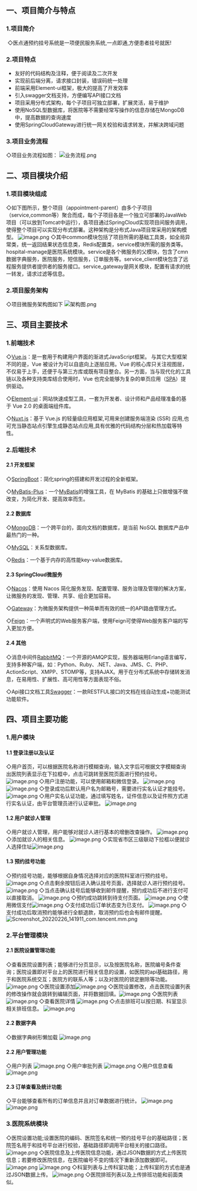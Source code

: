 ## 一、项目简介与特点
### 1.项目简介
​	◇医点通预约挂号系统是一项便民服务系统,一点即通,方便患者挂号就医!
### 2.项目特点

- 友好的代码结构及注释，便于阅读及二次开发
- 实现前后端分离，请求接口封装，错误码统一处理
- 前端采用Element-ui框架，极大的提高了开发效率
- 引入swagger文档支持，方便编写API接口文档
- 项目采用分布式架构，每个子项目可独立部署，扩展灵活，易于维护
- 使用NoSQL型数据库，将医院等不需要经常写操作的信息存储在MongoDB中，提高数据的查询速度
- 使用SpringCloudGateway进行统一网关校验和请求转发，并解决跨域问题
### 3.项目业务流程
◇项目业务流程如图：
![业务流程.png](https://cdn.nlark.com/yuque/0/2022/png/21429457/1646032002195-72f9eee8-5c59-459a-8a96-f42ce5d4e009.png#clientId=u69f49bdf-8458-4&crop=0&crop=0&crop=1&crop=1&from=paste&height=673&id=ufcc13ae2&margin=%5Bobject%20Object%5D&name=%E5%B0%9A%E5%8C%BB%E9%80%9A%E4%B8%9A%E5%8A%A1%E6%B5%81%E7%A8%8B.png&originHeight=841&originWidth=1189&originalType=binary&ratio=1&rotation=0&showTitle=false&size=90685&status=done&style=none&taskId=u7fed5bd6-3bb0-467a-8474-949215b3d46&title=&width=951.2)

## 二、项目模块介绍
### 1.项目模块组成
◇如下图所示，整个项目（appointment-parent）由多个子项目（service,common等）聚合而成，每个子项目各是一个独立可部署的JavaWeb项目（可以放到Tomcat中运行），各项目通过SpringCloud实现项目间服务调用，使得整个项目可以实现分布式部署。这种架构是分布式Java项目常采用的架构模型。
![image.png](https://cdn.nlark.com/yuque/0/2022/png/21429457/1645796126400-bcfa17df-bfea-49c0-a3e3-e8fd342ebdc8.png#clientId=u827ca338-226f-4&crop=0&crop=0&crop=1&crop=1&from=paste&height=638&id=u4a4484ed&margin=%5Bobject%20Object%5D&name=image.png&originHeight=797&originWidth=1173&originalType=binary&ratio=1&rotation=0&showTitle=false&size=49606&status=done&style=none&taskId=u03ec0510-54b7-489f-85ff-fee87e552f1&title=&width=938.4)
◇其中common模块包括了项目所需的基础工具类，如全局异常类，统一返回结果状态信息类，Redis配置类，service模块所需的服务类等。hospital-manage是医院系统模块。service是各个微服务的父模块，包含了cmn数据字典服务，医院服务，短信服务，订单服务等。service_client模块包含了远程服务提供者提供者的服务接口。service_gateway是网关模块，配置有请求的统一转发，请求过滤等信息。

### 2.项目服务架构
◇项目微服务架构图如下
![架构图.png](https://cdn.nlark.com/yuque/0/2022/png/21429457/1646033456298-faa05956-b620-48d1-9758-dba5e702dea8.png#clientId=u69f49bdf-8458-4&crop=0&crop=0&crop=1&crop=1&from=paste&height=1421&id=u7315d8f6&margin=%5Bobject%20Object%5D&name=%E5%B0%9A%E5%8C%BB%E9%80%9A%E6%9E%B6%E6%9E%84%E5%9B%BE.png&originHeight=1776&originWidth=2293&originalType=binary&ratio=1&rotation=0&showTitle=false&size=659511&status=done&style=none&taskId=u0cf3b1db-2764-4d02-89fd-182467fcd96&title=&width=1834.4)

## 三、项目主要技术
### 1.前端技术
◇[Vue.js](https://cn.vuejs.org/index.html)：是一套用于构建用户界面的渐进式JavaScript框架。 与其它大型框架不同的是，Vue 被设计为可以自底向上逐层应用。Vue 的核心库只关注视图层，不仅易于上手，还便于与第三方库或既有项目整合。另一方面，当与现代化的工具链以及各种支持类库结合使用时，Vue 也完全能够为复杂的单页应用（[SPA](https://baike.baidu.com/item/SPA/17536313)）提供驱动。

◇[Element-ui](https://element.eleme.cn/#/zh-CN)：网站快速成型工具，一套为开发者、设计师和产品经理准备的基于 Vue 2.0 的桌面端组件库。

◇[Nuxt.js](https://www.nuxtjs.cn/)：基于 Vue.js 的轻量级应用框架,可用来创建服务端渲染 (SSR) 应用,也可充当静态站点引擎生成静态站点应用,具有优雅的代码结构分层和热加载等特性。
### 2.后端技术
#### 2.1 开发框架
◇[SpringBoot](https://start.spring.io/)：简化spring的搭建和开发过程的全新框架。

◇[MyBatis-Plus](https://baomidou.com/)：一个[MyBatis](https://mybatis.org/mybatis-3/)的增强工具，在 MyBatis 的基础上只做增强不做改变，为简化开发、提高效率而生。
#### 2.2 数据库
◇[MongoDB](https://www.mongodb.com/)：一个跨平台的，面向文档的数据库，是当前 NoSQL 数据库产品中最热门的一种。

◇[MySQL](https://www.mysql.com/)：关系型数据库。

◇[Redis](https://redis.io/)：一个基于内存的高性能key-value数据库。
#### 2.3 SpringCloud微服务
◇[Nacos](https://nacos.io/zh-cn/docs/quick-start.html)：使用 Nacos 简化服务发现、配置管理、服务治理及管理的解决方案，让微服务的发现、管理、共享、组合更加容易。

◇[Gateway](https://spring.io/projects/spring-cloud-gateway)：为微服务架构提供一种简单而有效的统一的API路由管理方式。

◇[Feign](https://spring.io/projects/spring-cloud-openfeign)：一个声明式的Web服务客户端，使用Feign可使得Web服务客户端的写入更加方便。
#### 2.4 其他
◇消息中间件[RabbitMQ](https://www.rabbitmq.com/)：一个开源的AMQP实现，服务器端用Erlang语言编写，支持多种客户端，如：Python、Ruby、.NET、Java、JMS、C、PHP、ActionScript、XMPP、STOMP等，支持AJAX。用于在分布式系统中存储转发消息，在易用性、扩展性、高可用性等方面表现不俗。

◇Api接口文档工具[Swagger](https://swagger.io/)：一款RESTFUL接口的文档在线自动生成+功能测试功能软件。
## 四、项目主要功能
### 1.用户模块
#### 1.1 登录注册以及认证
◇用户首页，可以根据医院名称进行模糊查询，输入文字后可根据文字模糊查询出医院列表显示在下拉框中，点击可跳转至医院页面进行预约挂号。
![image.png](https://cdn.nlark.com/yuque/0/2022/png/21429457/1645848378064-376da2a5-bb38-47e1-b66f-817e09887a76.png#clientId=u2f212fff-ad2a-4&crop=0&crop=0&crop=1&crop=1&from=paste&height=950&id=u935216d5&margin=%5Bobject%20Object%5D&name=image.png&originHeight=1187&originWidth=1918&originalType=binary&ratio=1&rotation=0&showTitle=false&size=413149&status=done&style=none&taskId=u0b189a30-f8b4-49ef-b3a0-d60ba8b9a55&title=&width=1534.4)
◇用户注册功能，可以使用邮箱和微信登录。
![image.png](https://cdn.nlark.com/yuque/0/2022/png/21429457/1645848554735-d1d00e1e-5593-4f4d-8de2-cc15c850f0b9.png#clientId=u2f212fff-ad2a-4&crop=0&crop=0&crop=1&crop=1&from=paste&height=567&id=uacb861bd&margin=%5Bobject%20Object%5D&name=image.png&originHeight=709&originWidth=1196&originalType=binary&ratio=1&rotation=0&showTitle=false&size=139820&status=done&style=none&taskId=uce34c309-b30f-472d-bfd4-b7d8742cb5f&title=&width=956.8)
![image.png](https://cdn.nlark.com/yuque/0/2022/png/21429457/1645848532112-11c06114-0ef0-4ba4-9d5c-088cf1a0bf3c.png#clientId=u2f212fff-ad2a-4&crop=0&crop=0&crop=1&crop=1&from=paste&height=566&id=ud0355bcf&margin=%5Bobject%20Object%5D&name=image.png&originHeight=708&originWidth=1197&originalType=binary&ratio=1&rotation=0&showTitle=false&size=174247&status=done&style=none&taskId=u5323006b-1422-49da-a363-52f1e790527&title=&width=957.6)
◇登录成功后默认用户名为邮箱号，需要进行实名认证才能挂号。![image.png](https://cdn.nlark.com/yuque/0/2022/png/21429457/1645849579723-0e8294d2-51bd-4820-81f1-1a3822898ea5.png#clientId=u9c405413-9261-4&crop=0&crop=0&crop=1&crop=1&from=paste&height=330&id=uca3ce679&margin=%5Bobject%20Object%5D&name=image.png&originHeight=412&originWidth=1917&originalType=binary&ratio=1&rotation=0&showTitle=false&size=248197&status=done&style=none&taskId=u5e2f9dc2-66b6-4c02-bc67-24f70efc568&title=&width=1533.6)
◇用户实名认证功能，通过填写姓名，证件信息以及证件照方式进行实名认证，由平台管理员进行认证审批。
![image.png](https://cdn.nlark.com/yuque/0/2022/png/21429457/1645850174586-36b13918-81b2-40dd-84af-cc5af2067d47.png#clientId=u9c405413-9261-4&crop=0&crop=0&crop=1&crop=1&from=paste&height=776&id=u77472733&margin=%5Bobject%20Object%5D&name=image.png&originHeight=970&originWidth=1381&originalType=binary&ratio=1&rotation=0&showTitle=false&size=83587&status=done&style=none&taskId=u927af88b-c86d-466c-a5c1-9d57fd8ac41&title=&width=1104.8)
#### 1.2 用户就诊人管理
◇用户就诊人管理，用户能够对就诊人进行基本的增删改查操作。
![image.png](https://cdn.nlark.com/yuque/0/2022/png/21429457/1645851170039-13512702-62f8-4507-8913-5c1f19ddca23.png#clientId=u9c405413-9261-4&crop=0&crop=0&crop=1&crop=1&from=paste&height=573&id=ue35e8988&margin=%5Bobject%20Object%5D&name=image.png&originHeight=716&originWidth=1621&originalType=binary&ratio=1&rotation=0&showTitle=false&size=47375&status=done&style=none&taskId=u4d40a550-c25d-46e3-adcf-51fefcb90fb&title=&width=1296.8)
◇添加就诊人的相关信息。
![image.png](https://cdn.nlark.com/yuque/0/2022/png/21429457/1645851321787-bfb725df-9a46-4b87-b59b-35a84649a4af.png#clientId=u9c405413-9261-4&crop=0&crop=0&crop=1&crop=1&from=paste&height=1330&id=u270e8589&margin=%5Bobject%20Object%5D&name=image.png&originHeight=1662&originWidth=1229&originalType=binary&ratio=1&rotation=0&showTitle=false&size=74771&status=done&style=none&taskId=u03d812d4-79a5-4153-8148-a8c3f0421bf&title=&width=983.2)
◇实现省市区三级联动下拉框以便就诊人选择住址![image.png](https://cdn.nlark.com/yuque/0/2022/png/21429457/1645851481528-59663a73-f4b7-4b57-b25f-1fbb31ed2e70.png#clientId=u9c405413-9261-4&crop=0&crop=0&crop=1&crop=1&from=paste&height=351&id=uba5dce13&margin=%5Bobject%20Object%5D&name=image.png&originHeight=439&originWidth=1161&originalType=binary&ratio=1&rotation=0&showTitle=false&size=30174&status=done&style=none&taskId=ucfd72d0c-60f8-4cd2-96b4-d2c542945a5&title=&width=928.8)
#### 1.3 预约挂号功能
◇预约挂号功能，能够根据自身情况选择对应的医院科室进行预约挂号。
![image.png](https://cdn.nlark.com/yuque/0/2022/png/21429457/1645851076761-33ed8ac3-282e-4766-a21c-939356597052.png#clientId=u9c405413-9261-4&crop=0&crop=0&crop=1&crop=1&from=paste&height=550&id=dMlt8&margin=%5Bobject%20Object%5D&name=image.png&originHeight=687&originWidth=1615&originalType=binary&ratio=1&rotation=0&showTitle=false&size=52762&status=done&style=none&taskId=u369adfa1-dc8e-4bdf-a962-752776d0b9e&title=&width=1292)
◇点击剩余按钮后进入确认挂号页面，选择就诊人进行预约挂号。
![image.png](https://cdn.nlark.com/yuque/0/2022/png/21429457/1645851700157-b3f19c99-600b-43e7-ad63-b09a9470a54a.png#clientId=u9c405413-9261-4&crop=0&crop=0&crop=1&crop=1&from=paste&height=1322&id=u0f8d1b90&margin=%5Bobject%20Object%5D&name=image.png&originHeight=1652&originWidth=1415&originalType=binary&ratio=1&rotation=0&showTitle=false&size=92938&status=done&style=none&taskId=ufcdc7106-62ba-467e-a1cb-d0d4e9bfc85&title=&width=1132)
◇当点击确认挂号后能够收到邮件提醒，预约成功后不进行支付可以直接取消。
![image.png](https://cdn.nlark.com/yuque/0/2022/png/21429457/1645861133423-78d4bcb1-3a74-4c03-bad1-5fb7b3e1d445.png#clientId=u23d5cfb8-9a7d-4&crop=0&crop=0&crop=1&crop=1&from=paste&height=430&id=u4e4fec63&margin=%5Bobject%20Object%5D&name=image.png&originHeight=538&originWidth=1499&originalType=binary&ratio=1&rotation=0&showTitle=false&size=100468&status=done&style=none&taskId=u3d51a407-ac70-4696-9e75-ca698f6994b&title=&width=1199.2)
◇预约成功跳转到待支付页面。
![image.png](https://cdn.nlark.com/yuque/0/2022/png/21429457/1645852676324-b396e243-17d8-407d-abcf-5d25dd8742aa.png#clientId=u64daafa0-70ea-4&crop=0&crop=0&crop=1&crop=1&from=paste&height=641&id=ude422d32&margin=%5Bobject%20Object%5D&name=image.png&originHeight=801&originWidth=1341&originalType=binary&ratio=1&rotation=0&showTitle=false&size=59439&status=done&style=none&taskId=u6b448d26-99a0-4424-a692-66da85230cb&title=&width=1072.8)
◇使用微信支付![image.png](https://cdn.nlark.com/yuque/0/2022/png/21429457/1645852702905-5e0507a6-a190-4348-a7f4-c4e98c44c6b9.png#clientId=u64daafa0-70ea-4&crop=0&crop=0&crop=1&crop=1&from=paste&height=583&id=u9ae06b06&margin=%5Bobject%20Object%5D&name=image.png&originHeight=729&originWidth=1307&originalType=binary&ratio=1&rotation=0&showTitle=false&size=60228&status=done&style=none&taskId=ubfe0c53a-0986-4a8b-a388-44c15da6ca8&title=&width=1045.6)
◇支付成功后订单状态变为已支付。
![image.png](https://cdn.nlark.com/yuque/0/2022/png/21429457/1645852803503-4d2d84c4-475b-4377-86ad-06261ec0e2e6.png#clientId=u64daafa0-70ea-4&crop=0&crop=0&crop=1&crop=1&from=paste&height=334&id=uba2e91fa&margin=%5Bobject%20Object%5D&name=image.png&originHeight=417&originWidth=1331&originalType=binary&ratio=1&rotation=0&showTitle=false&size=28218&status=done&style=none&taskId=u68ddd2a8-0a53-4a11-8461-6c6e469b326&title=&width=1064.8)
◇支付成功后取消预约能够进行全额退款，取消预约后也会有邮件提醒。
![Screenshot_20220226_141911_com.tencent.mm.png](https://cdn.nlark.com/yuque/0/2022/png/21429457/1645857008975-26865b8c-2324-48b8-b741-484c9d542dec.png#clientId=u23d5cfb8-9a7d-4&crop=0&crop=0&crop=1&crop=1&from=paste&height=380&id=u9e4a0530&margin=%5Bobject%20Object%5D&name=Screenshot_20220226_141911_com.tencent.mm.png&originHeight=475&originWidth=1079&originalType=binary&ratio=1&rotation=0&showTitle=false&size=79744&status=done&style=none&taskId=u56f970fd-68c9-4832-a4cf-6f710ca8c5c&title=&width=863.2)
### 2.平台管理模块
#### 2.1 医院设置管理功能
◇查看医院设置列表；能够进行分页显示，以及按医院名称，医院编号条件查询；医院设置即对平台上的医院进行相关信息的设置，如医院的api基础路径，用于和医院系统交互；医院方的联系人等；以及对医院的锁定删除等功能。
![image.png](https://cdn.nlark.com/yuque/0/2022/png/21429457/1645800514957-52204880-53d8-484b-a323-79067e7fc769.png#clientId=u56e55247-ea2d-4&crop=0&crop=0&crop=1&crop=1&from=paste&height=449&id=u85367c88&margin=%5Bobject%20Object%5D&name=image.png&originHeight=561&originWidth=1920&originalType=binary&ratio=1&rotation=0&showTitle=false&size=89553&status=done&style=none&taskId=u9cf9aec6-ced7-48a8-957e-28ba549f4cf&title=&width=1536)
◇医院设置添加![image.png](https://cdn.nlark.com/yuque/0/2022/png/21429457/1645800626630-99025846-2d27-4fcb-b7e7-6ad6a2fb0fa2.png#clientId=u56e55247-ea2d-4&crop=0&crop=0&crop=1&crop=1&from=paste&height=440&id=ueac65eae&margin=%5Bobject%20Object%5D&name=image.png&originHeight=550&originWidth=1920&originalType=binary&ratio=1&rotation=0&showTitle=false&size=48242&status=done&style=none&taskId=u992fc128-6649-4b06-89bd-493cb4e24fe&title=&width=1536)
◇医院设置修改，点击医院设置列表的修改操作就会跳转到编辑页面，并将数据回填。![image.png](https://cdn.nlark.com/yuque/0/2022/png/21429457/1645800658163-9e50629d-8a7f-4d12-9f20-29255f65eae2.png#clientId=u56e55247-ea2d-4&crop=0&crop=0&crop=1&crop=1&from=paste&height=449&id=u52f6ff84&margin=%5Bobject%20Object%5D&name=image.png&originHeight=561&originWidth=1920&originalType=binary&ratio=1&rotation=0&showTitle=false&size=52613&status=done&style=none&taskId=u30e54649-80dd-49d3-919b-1aeda0488f8&title=&width=1536)
◇医院列表
![image.png](https://cdn.nlark.com/yuque/0/2022/png/21429457/1645846066005-25f3ea6f-4701-4b44-9fc6-12949cfd5dcb.png#clientId=uba8c650a-871a-4&crop=0&crop=0&crop=1&crop=1&from=paste&height=452&id=uabaafe61&margin=%5Bobject%20Object%5D&name=image.png&originHeight=565&originWidth=1920&originalType=binary&ratio=1&rotation=0&showTitle=false&size=70689&status=done&style=none&taskId=u78315e08-e261-4049-a8df-6bf73bcf87e&title=&width=1536)
◇查看医院详情
![image.png](https://cdn.nlark.com/yuque/0/2022/png/21429457/1645846228516-f88570a6-88b6-4221-bf7d-022f996cb126.png#clientId=uba8c650a-871a-4&crop=0&crop=0&crop=1&crop=1&from=paste&height=691&id=u6f702682&margin=%5Bobject%20Object%5D&name=image.png&originHeight=864&originWidth=1919&originalType=binary&ratio=1&rotation=0&showTitle=false&size=237726&status=done&style=none&taskId=uf71eacf8-97e1-4099-860d-fd44c79ceeb&title=&width=1535.2)
◇点击排班可以按日期、科室显示相关排班信息。
![image.png](https://cdn.nlark.com/yuque/0/2022/png/21429457/1645846159147-0985aab6-f80b-455b-a0c7-67d922121766.png#clientId=uba8c650a-871a-4&crop=0&crop=0&crop=1&crop=1&from=paste&height=511&id=u2d0684da&margin=%5Bobject%20Object%5D&name=image.png&originHeight=639&originWidth=1920&originalType=binary&ratio=1&rotation=0&showTitle=false&size=109884&status=done&style=none&taskId=uc9a76b0d-5787-4597-9af7-90b21fe5a41&title=&width=1536)
#### 2.2 数据字典
◇数据字典树形懒加载
![image.png](https://cdn.nlark.com/yuque/0/2022/png/21429457/1645846326135-aa5adeea-d77d-40cd-b23c-c808a241089f.png#clientId=uba8c650a-871a-4&crop=0&crop=0&crop=1&crop=1&from=paste&height=518&id=u25b13a9c&margin=%5Bobject%20Object%5D&name=image.png&originHeight=647&originWidth=1696&originalType=binary&ratio=1&rotation=0&showTitle=false&size=60544&status=done&style=none&taskId=u6790c4f9-3988-4d05-a615-d425aeb6dfe&title=&width=1356.8)
#### 2.2 用户管理功能
◇用户列表
![image.png](https://cdn.nlark.com/yuque/0/2022/png/21429457/1645846715543-c24e6ed8-f597-46b8-864d-fb49b2ff1144.png#clientId=uba8c650a-871a-4&crop=0&crop=0&crop=1&crop=1&from=paste&height=407&id=u049a261b&margin=%5Bobject%20Object%5D&name=image.png&originHeight=509&originWidth=1920&originalType=binary&ratio=1&rotation=0&showTitle=false&size=58588&status=done&style=none&taskId=ued2c63fc-290f-4ebe-8c47-6fc51a5dd43&title=&width=1536)
◇用户审批列表
![image.png](https://cdn.nlark.com/yuque/0/2022/png/21429457/1645850460179-24293546-ab4b-4d36-a62d-a711542881c6.png#clientId=u9c405413-9261-4&crop=0&crop=0&crop=1&crop=1&from=paste&height=417&id=u75e2750c&margin=%5Bobject%20Object%5D&name=image.png&originHeight=521&originWidth=1920&originalType=binary&ratio=1&rotation=0&showTitle=false&size=55506&status=done&style=none&taskId=u1321b3cc-3f64-4c74-92fb-d0d0e1bb961&title=&width=1536)
◇用户信息查看
![image.png](https://cdn.nlark.com/yuque/0/2022/png/21429457/1659752551056-132d68d0-a7b2-40f1-b14f-b93e35b60197.png#clientId=u95dd99a9-1267-4&crop=0&crop=0&crop=1&crop=1&from=paste&height=721&id=u9464274e&margin=%5Bobject%20Object%5D&name=image.png&originHeight=901&originWidth=1920&originalType=binary&ratio=1&rotation=0&showTitle=false&size=115184&status=done&style=none&taskId=u18505a0a-569b-4dfa-b8a6-b53b3521cc8&title=&width=1536)
#### 2.3 订单查看及统计功能
◇平台能够查看所有的订单信息并且对订单数据进行统计。
![image.png](https://cdn.nlark.com/yuque/0/2022/png/21429457/1645959395125-c2fab051-87a4-4f55-97e3-754e43cd26b2.png#clientId=u32243033-0061-4&crop=0&crop=0&crop=1&crop=1&from=paste&height=426&id=u4e6ba57d&margin=%5Bobject%20Object%5D&name=image.png&originHeight=532&originWidth=1845&originalType=binary&ratio=1&rotation=0&showTitle=false&size=64312&status=done&style=none&taskId=uead0482e-eb53-4e75-b8f4-425360d5a2b&title=&width=1476)
![image.png](https://cdn.nlark.com/yuque/0/2022/png/21429457/1645941809992-a033e8bc-8fe1-4d74-9751-8d7de2ccac5b.png#clientId=u87948bc2-2618-4&crop=0&crop=0&crop=1&crop=1&from=paste&height=638&id=u455b1366&margin=%5Bobject%20Object%5D&name=image.png&originHeight=797&originWidth=1920&originalType=binary&ratio=1&rotation=0&showTitle=false&size=67241&status=done&style=none&taskId=u5203ff1f-730b-497d-bca4-d16f9be2a9d&title=&width=1536)
### 3.医院系统模块
◇医院设置功能;设置医院的编码、医院签名和统一预约挂号平台的基础路径；医院签名用于和挂号平台进行校验，基础路径即调用平台相关的接口路径。
![image.png](https://cdn.nlark.com/yuque/0/2022/png/21429457/1645799932699-12c569b8-3d34-4137-a63e-065b1c9d0a2c.png#clientId=u56e55247-ea2d-4&crop=0&crop=0&crop=1&crop=1&from=paste&height=546&id=ud5ca2005&margin=%5Bobject%20Object%5D&name=image.png&originHeight=682&originWidth=1920&originalType=binary&ratio=1&rotation=0&showTitle=false&size=40957&status=done&style=none&taskId=ue7e2ddb0-aa10-46fd-8874-54c99173045&title=&width=1536)
◇医院信息及上传医院信息功能，通过JSON数据的方式上传医院信息；若要修改医院信息，在医院编号不变的情况下重新添加数据即可。
![image.png](https://cdn.nlark.com/yuque/0/2022/png/21429457/1645800177789-2ca6bdfc-1b20-44ce-9d3b-687190928669.png#clientId=u56e55247-ea2d-4&crop=0&crop=0&crop=1&crop=1&from=paste&height=638&id=u4a5534c8&margin=%5Bobject%20Object%5D&name=image.png&originHeight=798&originWidth=1920&originalType=binary&ratio=1&rotation=0&showTitle=false&size=202691&status=done&style=none&taskId=u8c78047d-d41a-4cde-b013-50387b46e83&title=&width=1536)
![image.png](https://cdn.nlark.com/yuque/0/2022/png/21429457/1645800316594-c4540778-12cc-48aa-bedf-5e6f625f2eb3.png#clientId=u56e55247-ea2d-4&crop=0&crop=0&crop=1&crop=1&from=paste&height=603&id=u87343001&margin=%5Bobject%20Object%5D&name=image.png&originHeight=754&originWidth=1920&originalType=binary&ratio=1&rotation=0&showTitle=false&size=94961&status=done&style=none&taskId=ufaf71b5d-2c8d-4bc9-b430-d72b6c077c7&title=&width=1536)
◇科室列表与上传科室功能；上传科室的方式也是通过JSON数据上传。
![image.png](https://cdn.nlark.com/yuque/0/2022/png/21429457/1645800351792-d8b7cfa4-658c-49b3-a2b2-90013520e9ea.png#clientId=u56e55247-ea2d-4&crop=0&crop=0&crop=1&crop=1&from=paste&height=614&id=KRfx3&margin=%5Bobject%20Object%5D&name=image.png&originHeight=767&originWidth=1920&originalType=binary&ratio=1&rotation=0&showTitle=false&size=148550&status=done&style=none&taskId=u0a183f16-9824-4a96-90f3-6a462833814&title=&width=1536)
◇医院排班列表以及上传排班功能和前面类似。
​

